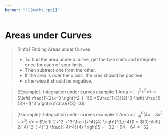 ```yaml
---
banner: "![[maths.jpg]]"
---
```

# Areas under Curves

> [!Info] Finding Areas under Curves 
> - To find the area under a curve, get the two limits and integrate once for each of your limits.
> - Then subtract one from the other.
> - If the area is over the x axis, the area should be positive
> - otherwise it should be negative.

> [!Example]- Integration under curves example 1
> Area  = $\int ^2_{-1}x^2 \, dx$
> = $\left[ \frac{1}{2}x^3 \right]^2_{-1}$
> =$\frac{1}{3}(2)^3-\left( \frac{1}{3}(-1)^3 \right)=\frac{9}{3}=3$

> [!Example]- Integration under curves example 2
> Area = $\int ^0_{-4}(4x-3x^2-x^3) \, dx$
> = $\left[ 2x^2-x^3-\frac{x^4}{4} \right]^0_{-4}$
> = $(0)-\left( 2(-4)^2-(-4)^3-\frac{(-4)^4}{4} \right)$
> = $-32+64-64$
> =$-32$

